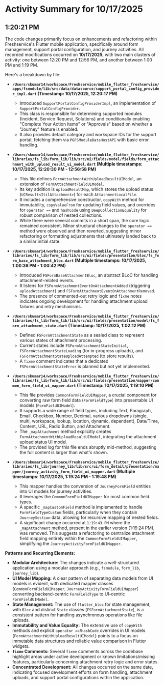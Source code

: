 # Activity Summary for 10/17/2025

## 1:20:21 PM
The code changes primarily focus on enhancements and refactoring within Freshservice's Flutter mobile application, specifically around form management, support portal configuration, and journey activities. All recorded modifications occurred on **10/17/2025**, with two main clusters of activity: one between 12:20 PM and 12:56 PM, and another between 1:00 PM and 1:19 PM.

Here's a breakdown by file:

*   **`/Users/skumar14/workspace/Freshservice/mobile_flutter_freshservice/apps/fsmodule/lib/src/data/datasource/support_portal_config_provider_impl.dart` (Timestamp: 10/17/2025, 12:20:17 PM)**
    *   Introduced `SupportPortalConfigProviderImpl`, an implementation of `SupportPortalConfigProvider`.
    *   This class is responsible for determining supported modules (Incident, Service Request, Solutions) and conditionally enabling "Complete Your Action Items" or "Approvals" based on whether a "Journey" feature is enabled.
    *   It also provides default category and workspace IDs for the support portal, fetching them via `PGFSModuleDataHostAPI` with basic error handling.

*   **`/Users/skumar14/workspace/Freshservice/mobile_flutter_freshservice/libraries/fs_lib/form_lib/lib/src/ui/fields/model/fields/form_attachment_with_upload_result_ui_model.dart` (Multiple timestamps: 10/17/2025, 12:20:30 PM - 12:56:58 PM)**
    *   This file defines `FormAttachmentWithUploadResultUIModel`, an extension of `FormAttachmentFieldUIModel`.
    *   Its key addition is `uploadResultMap`, which stores the upload status (`UCResult<ItilAttachment>`) for each `AttachmentLocalFile`.
    *   It includes a comprehensive constructor, `copyWith` method for immutability, `copyValueFrom` for updating field values, and overrides for `operator ==` and `hashCode` using `DeepCollectionEquality` for robust comparison of nested collections.
    *   While there were several commits in a short span, the core logic remained consistent. Minor structural changes to the `operator ==` method were observed and then reverted, suggesting minor refactoring or formatting adjustments that ultimately landed back to a similar initial state.

*   **`/Users/skumar14/workspace/Freshservice/mobile_flutter_freshservice/libraries/fs_lib/form_lib/lib/src/ui/fields/presentation/bloc/fs_form_base_attachment_bloc.dart` (Multiple timestamps: 10/17/2025, 1:00:36 PM - 1:00:42 PM)**
    *   Introduced `FSFormBaseAttachmentBloc`, an abstract BLoC for handling attachment-related events.
    *   It listens for `FSFormAttachmentEventOnAttachmentAdded` (triggering `uploadAttachment`) and `FSFormAttachmentEventOnAttachmentRemoved`.
    *   The presence of commented-out retry logic and `fixme` notes indicates ongoing development for handling attachment upload failures and retry mechanisms.

*   **`/Users/skumar14/workspace/Freshservice/mobile_flutter_freshservice/libraries/fs_lib/form_lib/lib/src/ui/fields/presentation/model/fs_form_attachment_state.dart` (Timestamp: 10/17/2025, 1:02:12 PM)**
    *   Defined `FSFormAttachmentState` as a sealed class to represent various states of attachment processing.
    *   Current states include `FSFormAttachmentStateInitial`, `FSFormAttachmentStateLoading` (for in-progress uploads), and `FSFormAttachmentStateUploadAttempted` (to store results).
    *   A `fixme` comment indicates that a dedicated `FSFormAttachmentStateError` is planned but not yet implemented.

*   **`/Users/skumar14/workspace/Freshservice/mobile_flutter_freshservice/libraries/fs_lib/form_lib/lib/src/ui/fields/presentation/mapper/common_form_field_ui_mapper.dart` (Timestamp: 10/17/2025, 1:19:10 PM)**
    *   This file provides `CommonFormFieldUIMapper`, a crucial component for converting raw form field data (`FormFieldType`) into presentable UI models (`FormFieldUIModel`).
    *   It supports a wide range of field types, including Text, Paragraph, Email, Checkbox, Number, Decimal, various dropdowns (single, multi, workspace, lookup, location, dynamic, dependent), Date/Time, Content, URL, Radio Button, and Attachment.
    *   The `_mapAttachment` method explicitly creates `FormAttachmentWithUploadResultUIModel`, integrating the attachment upload status UI model.
    *   The provided log for this file ends abruptly mid-method, suggesting the full content is larger than what's shown.

*   **`/Users/skumar14/workspace/Freshservice/mobile_flutter_freshservice/libraries/fs_lib/journey_lib/lib/src/ui/form_detail/presentation/mapper/journey_activity_form_field_ui_mapper.dart` (Multiple timestamps: 10/17/2025, 1:19:24 PM - 1:19:48 PM)**
    *   This mapper handles the conversion of `JourneyFormField` entities into UI models for journey activities.
    *   It leverages the `CommonFormFieldUIMapper` for most common field types.
    *   A specific `_mapCustomField` method is implemented to handle `FormFieldTypeCustom` fields, particularly when they contain `JourneySection` data, allowing for recursive mapping of nested fields.
    *   A significant change occurred at `1:19:43 PM` where the `_mapAttachment` method, present in the earlier version (1:19:24 PM), was removed. This suggests a refactoring to centralize attachment field mapping entirely within the `CommonFormFieldUIMapper`, simplifying the `JourneyActivityFormFieldUIMapper`.

**Patterns and Recurring Elements:**

*   **Modular Architecture:** The changes indicate a well-structured application using a modular approach (e.g., `fsmodule`, `form_lib`, `journey_lib`).
*   **UI Model Mapping:** A clear pattern of separating data models from UI models is evident, with dedicated mapper classes (`CommonFormFieldUIMapper`, `JourneyActivityFormFieldUIMapper`) converting backend-centric `FormFieldType` to UI-centric `FormFieldUIModel`.
*   **State Management:** The use of `flutter_bloc` for state management, with `Bloc` and distinct `State` classes (`FSFormAttachmentState`), is a consistent pattern for handling asynchronous operations like file uploads.
*   **Immutability and Value Equality:** The extensive use of `copyWith` methods and explicit `operator ==`/`hashCode` overrides in UI models (`FormAttachmentWithUploadResultUIModel`) points to a focus on immutable data structures and reliable value comparison in Flutter widgets.
*   **`fixme` Comments:** Several `fixme` comments across the codebase highlight areas under active development or known limitations/missing features, particularly concerning attachment retry logic and error states.
*   **Concentrated Development:** All changes occurred on the same date, indicating focused development efforts on form handling, attachment uploads, and support portal configurations within the application.